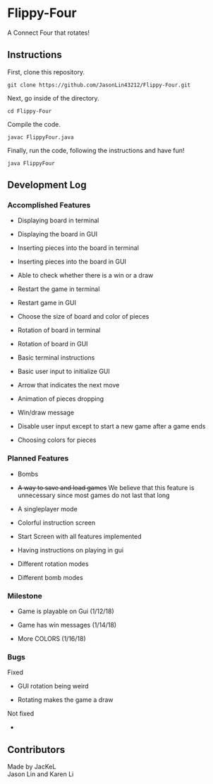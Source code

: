 # Flippy-Four

A Connect Four that rotates!


## Instructions

First, clone this repository.

```
git clone https://github.com/JasonLin43212/Flippy-Four.git
```

Next, go inside of the directory.

```
cd Flippy-Four
```

Compile the code.

```
javac FlippyFour.java
```

Finally, run the code, following the instructions and have fun!

```
java FlippyFour
```

## Development Log

### Accomplished Features

* Displaying board in terminal

* Displaying the board in GUI

* Inserting pieces into the board in terminal

* Inserting pieces into the board in GUI

* Able to check whether there is a win or a draw

* Restart the game in terminal

* Restart game in GUI

* Choose the size of board and color of pieces

* Rotation of board in terminal

* Rotation of board in GUI

* Basic terminal instructions

* Basic user input to initialize GUI

* Arrow that indicates the next move

* Animation of pieces dropping

* Win/draw message

* Disable user input except to start a new game after a game ends

* Choosing colors for pieces

### Planned Features

* Bombs

* ~~A way to save and load games~~ We believe that this feature is unnecessary since most games do not last that long

* A singleplayer mode

* Colorful instruction screen

* Start Screen with all features implemented

* Having instructions on playing in gui

* Different rotation modes

* Different bomb modes

### Milestone

* Game is playable on Gui (1/12/18)

* Game has win messages (1/14/18)

* More COLORS (1/16/18)

### Bugs

Fixed

* GUI rotation being weird

* Rotating makes the game a draw

Not fixed

*


## Contributors
Made by JacKeL  
Jason Lin and Karen Li
